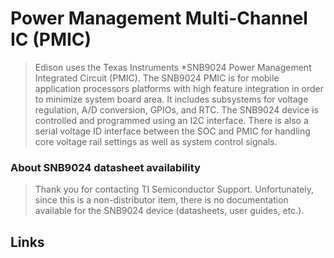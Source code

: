 Power Management Multi-Channel IC (PMIC)
==

> Edison uses the Texas Instruments *SNB9024 Power Management Integrated Circuit (PMIC). The SNB9024 PMIC is for mobile application processors platforms with high feature integration in order to minimize system board area. It includes subsystems for voltage regulation, A/D conversion, GPIOs, and RTC. The SNB9024 device is controlled and programmed using an I2C interface. There is also a serial voltage ID interface between the SOC and PMIC for handling core voltage rail settings as well as system control signals.

### About SNB9024 datasheet availability

> Thank you for contacting TI Semiconductor Support. Unfortunately, since this is a non-distributor item, there is no documentation available for the SNB9024 device (datasheets, user guides, etc.).

## Links

